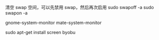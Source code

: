 清空 swap 空间，可以先禁用 swap，然后再次启用
sudo swapoff -a
sudo swapon -a

gnome-system-monitor
mate-system-monitor

sudo apt-get install screen byobu